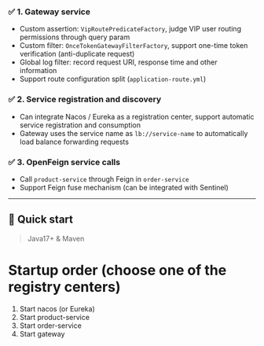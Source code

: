 ### ✅ 1. Gateway service
- Custom assertion: `VipRoutePredicateFactory`, judge VIP user routing permissions through query param
- Custom filter: `OnceTokenGatewayFilterFactory`, support one-time token verification (anti-duplicate request)
- Global log filter: record request URI, response time and other information
- Support route configuration split (`application-route.yml`)

### ✅ 2. Service registration and discovery
- Can integrate Nacos / Eureka as a registration center, support automatic service registration and consumption
- Gateway uses the service name as `lb://service-name` to automatically load balance forwarding requests

### ✅ 3. OpenFeign service calls
- Call `product-service` through Feign in `order-service`
- Support Feign fuse mechanism (can be integrated with Sentinel)

---

## 🚀 Quick start

> Java17+ & Maven

# Startup order (choose one of the registry centers)
1. Start nacos (or Eureka)
2. Start product-service
3. Start order-service
4. Start gateway
